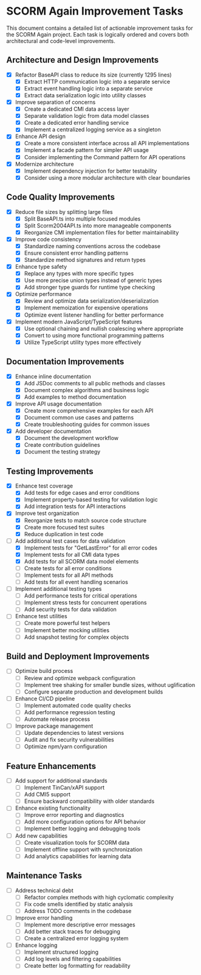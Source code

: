 # SCORM Again Improvement Tasks

This document contains a detailed list of actionable improvement tasks for the SCORM Again project.
Each task is
logically ordered and covers both architectural and code-level improvements.

## Architecture and Design Improvements

- [x] Refactor BaseAPI class to reduce its size (currently 1295 lines)
   - [x] Extract HTTP communication logic into a separate service
   - [x] Extract event handling logic into a separate service
   - [x] Extract data serialization logic into utility classes

- [x] Improve separation of concerns
   - [x] Create a dedicated CMI data access layer
   - [x] Separate validation logic from data model classes
   - [x] Create a dedicated error handling service
   - [x] Implement a centralized logging service as a singleton

- [x] Enhance API design
   - [x] Create a more consistent interface across all API implementations
   - [x] Implement a facade pattern for simpler API usage
   - [x] Consider implementing the Command pattern for API operations

- [x] Modernize architecture
   - [x] Implement dependency injection for better testability
   - [x] Consider using a more modular architecture with clear boundaries

## Code Quality Improvements

- [x] Reduce file sizes by splitting large files
   - [x] Split BaseAPI.ts into multiple focused modules
   - [x] Split Scorm2004API.ts into more manageable components
   - [x] Reorganize CMI implementation files for better maintainability

- [x] Improve code consistency
   - [x] Standardize naming conventions across the codebase
   - [x] Ensure consistent error handling patterns
   - [x] Standardize method signatures and return types

- [x] Enhance type safety
   - [x] Replace any types with more specific types
   - [x] Use more precise union types instead of generic types
   - [x] Add stronger type guards for runtime type checking

- [x] Optimize performance
   - [x] Review and optimize data serialization/deserialization
   - [x] Implement memoization for expensive operations
   - [x] Optimize event listener handling for better performance

- [x] Implement modern JavaScript/TypeScript features
   - [x] Use optional chaining and nullish coalescing where appropriate
   - [x] Convert to using more functional programming patterns
   - [x] Utilize TypeScript utility types more effectively

## Documentation Improvements

- [x] Enhance inline documentation
   - [x] Add JSDoc comments to all public methods and classes
   - [x] Document complex algorithms and business logic
   - [x] Add examples to method documentation

- [x] Improve API usage documentation
   - [x] Create more comprehensive examples for each API
   - [x] Document common use cases and patterns
   - [x] Create troubleshooting guides for common issues

- [x] Add developer documentation
   - [x] Document the development workflow
   - [x] Create contribution guidelines
   - [x] Document the testing strategy

## Testing Improvements

- [x] Enhance test coverage
   - [x] Add tests for edge cases and error conditions
   - [x] Implement property-based testing for validation logic
   - [x] Add integration tests for API interactions

- [x] Improve test organization
   - [x] Reorganize tests to match source code structure
   - [x] Create more focused test suites
   - [x] Reduce duplication in test code

- [ ] Add additional test cases for data validation
   - [x] Implement tests for "GetLastError" for all error codes
   - [x] Implement tests for all CMI data types
   - [x] Add tests for all SCORM data model elements
   - [ ] Create tests for all error conditions
   - [ ] Implement tests for all API methods
   - [ ] Add tests for all event handling scenarios

- [ ] Implement additional testing types
   - [ ] Add performance tests for critical operations
   - [ ] Implement stress tests for concurrent operations
   - [ ] Add security tests for data validation

- [ ] Enhance test utilities
   - [ ] Create more powerful test helpers
   - [ ] Implement better mocking utilities
   - [ ] Add snapshot testing for complex objects

## Build and Deployment Improvements

- [ ] Optimize build process
   - [ ] Review and optimize webpack configuration
   - [ ] Implement tree shaking for smaller bundle sizes, without uglification
   - [ ] Configure separate production and development builds

- [ ] Enhance CI/CD pipeline
   - [ ] Implement automated code quality checks
   - [ ] Add performance regression testing
   - [ ] Automate release process

- [ ] Improve package management
   - [ ] Update dependencies to latest versions
   - [ ] Audit and fix security vulnerabilities
   - [ ] Optimize npm/yarn configuration

## Feature Enhancements

- [ ] Add support for additional standards
   - [ ] Implement TinCan/xAPI support
   - [ ] Add CMI5 support
   - [ ] Ensure backward compatibility with older standards

- [ ] Enhance existing functionality
   - [ ] Improve error reporting and diagnostics
   - [ ] Add more configuration options for API behavior
   - [ ] Implement better logging and debugging tools

- [ ] Add new capabilities
   - [ ] Create visualization tools for SCORM data
   - [ ] Implement offline support with synchronization
   - [ ] Add analytics capabilities for learning data

## Maintenance Tasks

- [ ] Address technical debt
   - [ ] Refactor complex methods with high cyclomatic complexity
   - [ ] Fix code smells identified by static analysis
   - [ ] Address TODO comments in the codebase

- [ ] Improve error handling
   - [ ] Implement more descriptive error messages
   - [ ] Add better stack traces for debugging
   - [ ] Create a centralized error logging system

- [ ] Enhance logging
   - [ ] Implement structured logging
   - [ ] Add log levels and filtering capabilities
   - [ ] Create better log formatting for readability
